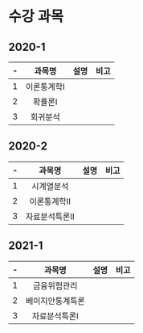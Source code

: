 # 수강 과목

## 2020-1  
| - | 과목명 | 설명 | 비고  
:-: | :-: | :-: | :-: 
1 | 이론통계학Ⅰ |  | 
2 | 확률론Ⅰ | |  
3 | 회귀분석|  |    
  
## 2020-2  
| - | 과목명 | 설명 | 비고  
:-: | :-: | :-: | :-: 
1 | 시계열분석 |  |  
2 | 이론통계학Ⅱ |  |  
3 | 자료분석특론Ⅱ |  |    
  
## 2021-1  
| - | 과목명 | 설명 | 비고  
:-: | :-: | :-: | :-: 
1 | 금융위험관리 |  | 
2 | 베이지안통계특론 |   |
3 | 자료분석특론Ⅰ |   |
